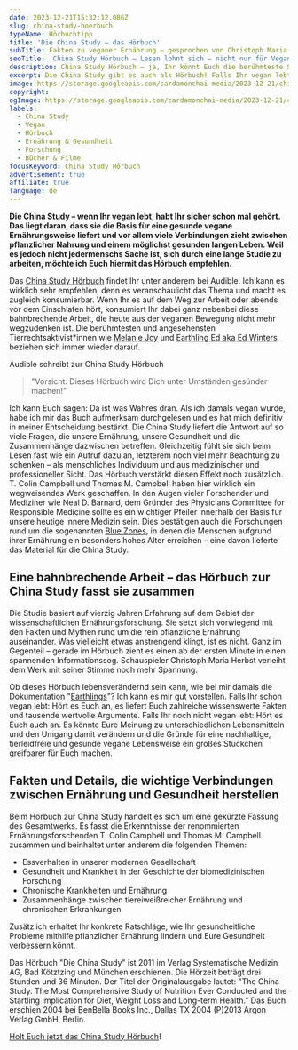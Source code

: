 ```yaml
---
date: 2023-12-21T15:32:12.086Z
slug: china-study-hoerbuch
typeName: Hörbuchtipp
title: 'Die China Study – das Hörbuch'
subTitle: Fakten zu veganer Ernährung – gesprochen von Christoph Maria Herbst
seoTitle: 'China Study Hörbuch – Lesen lohnt sich – nicht nur für Veganer*innen'
description: China Study Hörbuch – ja, Ihr könnt Euch die berühmteste Studie, über die in der veganen Community so viel geredet wird auch einfach anhören. Es lohnt sich! Holt Euch jetzt hier die Infos!
excerpt: Die China Study gibt es auch als Hörbuch! Falls Ihr vegan lebt, habt Ihr sicher schon mal was von der bahnbrechenden Arbeit gehört. Immer mehr Forschende finden, sie sollte die Basis für unsere heutige innere Medizin sein. Erfahrt jetzt alles über das Hörbuch und warum sich das Hören lohnt!
image: https://storage.googleapis.com/cardamonchai-media/2023-12-21/china-study-audible-soundsvegan-jpg-imagine-e8d8c8_beb47b_1024_768/640.webp
copyright:
ogImage: https://storage.googleapis.com/cardamonchai-media/2023-12-21/china-study-audible-soundsvegan-og-jpg-imagine-e8d8c8_bbb17c_1200_628/640.webp
labels:
  - China Study
  - Vegan
  - Hörbuch
  - Ernährung & Gesundheit
  - Forschung
  - Bücher & Filme
focusKeyword: China Study Hörbuch
advertisement: true
affiliate: true
language: de
---
```


**Die China Study – wenn Ihr vegan lebt, habt Ihr sicher schon mal gehört. Das liegt daran, dass sie die Basis für eine gesunde vegane Ernährungsweise liefert und vor allem viele Verbindungen zieht zwischen pflanzlicher Nahrung und einem möglichst gesunden langen Leben. Weil es jedoch nicht jedermenschs Sache ist, sich durch eine lange Studie zu arbeiten, möchte ich Euch hiermit das Hörbuch empfehlen.**

Das [China Study Hörbuch](https://c.trackmytarget.com/?a=05r4f0&i=ollnc3&r=https%3A%2F%2Fwww.audible.de%2Fpd%2FChina-Study-Hoerbuch%2FB00EUANASU%3Fqid%3D1703170546%26sr%3D1-10%26ref_pageloadid%3Dnot_applicable%26ref%3Da_search_c3_lProduct_1_10%26pf_rd_p%3De54013e2-074a-460e-861f-7feac676b789%26pf_rd_r%3D3TV0M0PRKMHBQY9YQHCD%26pageLoadId%3DHtZo9kTi03ISIgDa%26ref_plink%3Dnot_applicable%26creativeId%3D41e85e98-10b8-40e2-907d-6b663f04a42d) findet Ihr unter anderem bei Audible. Ich kann es wirklich sehr empfehlen, denn es veranschaulicht das Thema und macht es zugleich konsumierbar. Wenn Ihr es auf dem Weg zur Arbeit oder abends vor dem Einschlafen hört, konsumiert Ihr dabei ganz nebenbei diese bahnbrechende Arbeit, die heute aus der veganen Bewegung nicht mehr wegzudenken ist. Die berühmtesten und angesehensten Tierrechtsaktivist\*innen wie [Melanie Joy](/2019/03/warum-wir-hunde-lieben-schweine-essen-und-kuehe-anziehen/) und [Earthling Ed aka Ed Winters](/2021/09/earthling-ed-this-is-vegan-propaganda/) beziehen sich immer wieder darauf.

Audible schreibt zur China Study Hörbuch

> "Vorsicht: Dieses Hörbuch wird Dich unter Umständen gesünder machen!"

Ich kann Euch sagen: Da ist was Wahres dran. Als ich damals vegan wurde, habe ich mir das Buch aufmerksam durchgelesen und es hat mich definitiv in meiner Entscheidung bestärkt. Die China Study liefert die Antwort auf so viele Fragen, die unsere Ernährung, unsere Gesundheit und die Zusammenhänge dazwischen betreffen. Gleichzeitig fühlt sie sich beim Lesen fast wie ein Aufruf dazu an, letzterem noch viel mehr Beachtung zu schenken – als menschliches Individuum und aus medizinischer und professioneller Sicht. Das Hörbuch verstärkt diesen Effekt noch zusätzlich. T. Colin Campbell und Thomas M. Campbell haben hier wirklich ein wegweisendes Werk geschaffen. In den Augen vieler Forschender und Mediziner wie Neal D. Barnard, dem Gründer des Physicians Committee for Responsible Medicine sollte es ein wichtiger Pfeiler innerhalb der Basis für unsere heutige innere Medizin sein. Dies bestätigen auch die Forschungen rund um die sogenannten [Blue Zones](/2023/04/blue-zones/), in denen die Menschen aufgrund ihrer Ernährung ein besonders hohes Alter erreichen – eine davon lieferte das Material für die China Study.

## Eine bahnbrechende Arbeit – das Hörbuch zur China Study fasst sie zusammen

Die Studie basiert auf vierzig Jahren Erfahrung auf dem Gebiet der wissenschaftlichen Ernährungsforschung. Sie setzt sich vorwiegend mit den Fakten und Mythen rund um die rein pflanzliche Ernährung auseinander. Was vielleicht etwas anstrengend klingt, ist es nicht. Ganz im Gegenteil – gerade im Hörbuch zieht es einen ab der ersten Minute in einen spannenden Informationssog. Schauspieler Christoph Maria Herbst verleiht dem Werk mit seiner Stimme noch mehr Spannung.

Ob dieses Hörbuch lebensverändernd sein kann, wie bei mir damals die Dokumentation "[Earthlings](/2020/07/earthlings/)"? Ich kann es mir gut vorstellen. Falls Ihr schon vegan lebt: Hört es Euch an, es liefert Euch zahlreiche wissenswerte Fakten und tausende wertvolle Argumente. Falls Ihr noch nicht vegan lebt: Hört es Euch auch an. Es könnte Eure Meinung zu unterschiedlichen Lebensmitteln und den Umgang damit verändern und die Gründe für eine nachhaltige, tierleidfreie und gesunde vegane Lebensweise ein großes Stückchen greifbarer für Euch machen.

## Fakten und Details, die wichtige Verbindungen zwischen Ernährung und Gesundheit herstellen

Beim Hörbuch zur China Study handelt es sich um eine gekürzte Fassung des Gesamtwerks. Es fasst die Erkenntnisse der renommierten Ernährungsforschenden T. Colin Campbell und Thomas M. Campbell zusammen und beinhaltet unter anderem die folgenden Themen:

- Essverhalten in unserer modernen Gesellschaft
- Gesundheit und Krankheit in der Geschichte der biomedizinischen Forschung
- Chronische Krankheiten und Ernährung
- Zusammenhänge zwischen tiereiweißreicher Ernährung und chronischen Erkrankungen

Zusätzlich erhaltet Ihr konkrete Ratschläge, wie Ihr gesundheitliche Probleme mithilfe pflanzlicher Ernährung lindern und Eure Gesundheit verbessern könnt.

Das Hörbuch "Die China Study" ist 2011 im Verlag Systematische Medizin AG, Bad Kötztzing und München erschienen. Die Hörzeit beträgt drei Stunden und 36 Minuten. Der Titel der Originalausgabe lautet: "The China Study. The Most Comprehensive Study of Nutrition Ever Conducted and the Startling Implication for Diet, Weight Loss and Long-term Health." Das Buch erschien 2004 bei BenBella Books Inc., Dallas TX 2004 (P)2013 Argon Verlag GmbH, Berlin.

[Holt Euch jetzt das China Study Hörbuch](https://c.trackmytarget.com/?a=05r4f0&i=ollnc3&r=https%3A%2F%2Fwww.audible.de%2Fpd%2FChina-Study-Hoerbuch%2FB00EUANASU%3Fqid%3D1703170546%26sr%3D1-10%26ref_pageloadid%3Dnot_applicable%26ref%3Da_search_c3_lProduct_1_10%26pf_rd_p%3De54013e2-074a-460e-861f-7feac676b789%26pf_rd_r%3D3TV0M0PRKMHBQY9YQHCD%26pageLoadId%3DHtZo9kTi03ISIgDa%26ref_plink%3Dnot_applicable%26creativeId%3D41e85e98-10b8-40e2-907d-6b663f04a42d)!
